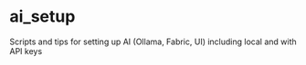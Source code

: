 # ai_setup
Scripts and tips for setting up AI (Ollama, Fabric, UI) including local and with API keys
